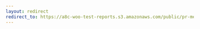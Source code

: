 ```yaml
---
layout: redirect
redirect_to: https://a8c-woo-test-reports.s3.amazonaws.com/public/pr-merge/40648/e2e/index.html
---
```

